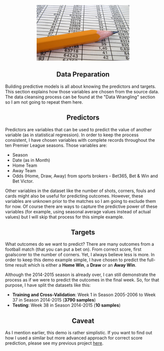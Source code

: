 
<center><img src="pencil.jpg" alt="logo" width="300"></center>

<center><h2>Data Preparation</h2></center>

Building predictive models is all about knowing the predictors and targets. 
This section explains how those variables are chosen from the source data. 
The data cleansing process can be found at the "Data Wrangling" section so I am not going to repeat them here.

<center><h2>Predictors</h2></center>

Predictors are variables that can be used to predict the value of another variable (as in statistical regression).
In order to keep the process consistent, I have chosen variables with complete records throughout
the ten Premier League seasons. Those variables are:

- Season
- Date (as in Month)
- Home Team
- Away Team
- Odds (Home, Draw, Away) from sports brokers - Bet365, Bet & Win and Bet Victor.

Other variables in the dataset like the number of shots, corners, fouls and cards might also be useful for predicting outcomes.
However, these variables are unknown prior to the matches so I am going to exclude them for now. 
Of course there are ways to capture the predictive power of these variables (for example, 
using seasonal average values instead of actual values) but I will skip that process for this simple example.

<center><h2>Targets</h2></center>

What outcomes do we want to predict? 
There are many outcomes from a football match (that you can put a bet on).
From correct score, first goalscorer to the number of corners.
Yet, I always believe less is more. In order to keep this demo example simple, 
I have chosen to predict the full-time result which is either a **Home Win**, a **Draw** or an **Away Win**.

Although the 2014-2015 season is already over, I can still demonstrate the process 
as if we were to predict the outcomes in the final week. So, for that purpose, 
I have split the datasets like this:

- **Training and Cross-Validation**: Week 1 in Season 2005-2006 to Week 37 in Season 2014-2015 (**3790 samples**)
- **Testing**: Week 38 in Season 2014-2015 (**10 samples**)

<center><h2>Caveat</h2></center>

As I mention earlier, this demo is rather simplistic. If you want to find out how 
I used a similar but more advanced approach for correct score prediction, please 
see my previous project [here](https://github.com/woobe/wc2014).

<br>



